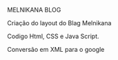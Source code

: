 MELNIKANA BLOG


Criação do layout do Blag Melnikana

Codigo Html, CSS e Java Script.

Conversão em XML para o google

